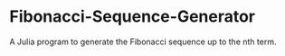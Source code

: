 # Fibonacci-Sequence-Generator
A Julia program to generate the Fibonacci sequence up to the nth term.
